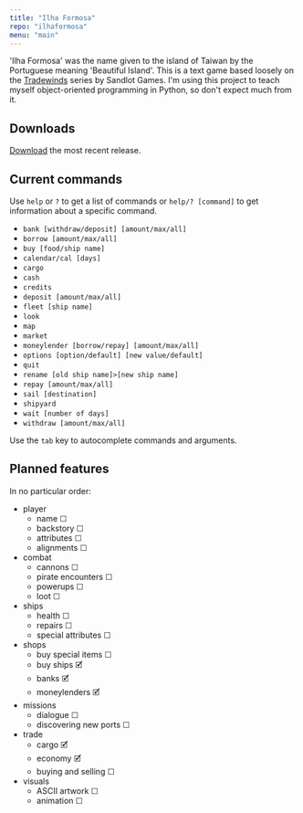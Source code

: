 ```yaml
---
title: "Ilha Formosa"
repo: "ilhaformosa"
menu: "main"
---
```


'Ilha Formosa' was the name given to the island of Taiwan by the Portuguese meaning 'Beautiful Island'.
This is a text game based loosely on the [Tradewinds](https://store.steampowered.com/app/36100/Tradewinds_Classics/) series by Sandlot Games.
I'm using this project to teach myself object-oriented programming in Python, so don't expect much from it.

## Downloads

[Download](https://github.com/Hasnep/ilhaformosa/releases) the most recent release.

## Current commands

Use `help` or `?` to get a list of commands or `help/? [command]` to get information about a specific command.

* `bank [withdraw/deposit] [amount/max/all]`
* `borrow [amount/max/all]`
* `buy [food/ship name]`
* `calendar/cal [days]`
* `cargo`
* `cash`
* `credits`
* `deposit [amount/max/all]`
* `fleet [ship name]`
* `look`
* `map`
* `market`
* `moneylender [borrow/repay] [amount/max/all]`
* `options [option/default] [new value/default]`
* `quit`
* `rename [old ship name]>[new ship name]`
* `repay [amount/max/all]`
* `sail [destination]`
* `shipyard`
* `wait [number of days]`
* `withdraw [amount/max/all]`

Use the `tab` key to autocomplete commands and arguments.

## Planned features

In no particular order:

* player
    * name ☐
    * backstory ☐
    * attributes ☐
    * alignments ☐
* combat
    * cannons ☐
	* pirate encounters ☐
	* powerups ☐
    * loot ☐
* ships
	* health ☐
	* repairs ☐
	* special attributes ☐
* shops
    * buy special items ☐
    * buy ships 🗹
    * banks 🗹
    * moneylenders 🗹
* missions
	* dialogue ☐
	* discovering new ports ☐
* trade
	* cargo 🗹
	* economy 🗹
	* buying and selling ☐
* visuals
	* ASCII artwork ☐
	* animation ☐

